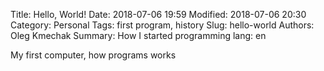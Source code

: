 Title: Hello, World!
Date: 2018-07-06 19:59
Modified: 2018-07-06 20:30
Category: Personal
Tags: first program, history
Slug: hello-world
Authors: Oleg Kmechak
Summary: How I started programming
lang: en

My first computer, how programs works
